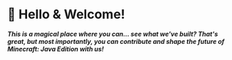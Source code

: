 # 🌿 Hello & Welcome!

**_This is a magical place where you can... see what we've built? That's great, but most importantly, you can contribute and shape the future of Minecraft: Java Edition with us!_**

